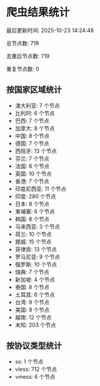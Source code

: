 # 爬虫结果统计

最后更新时间: 2025-10-23 14:24:48

总节点数: 719

去重后节点数: 719

重复节点数: 0

## 按国家区域统计

- 澳大利亚: 7 个节点
- 比利时: 6 个节点
- 巴西: 7 个节点
- 加拿大: 8 个节点
- 中国: 8 个节点
- 德国: 7 个节点
- 西班牙: 13 个节点
- 芬兰: 7 个节点
- 法国: 8 个节点
- 英国: 10 个节点
- 香港: 7 个节点
- 印度尼西亚: 11 个节点
- 印度: 280 个节点
- 日本: 8 个节点
- 柬埔寨: 6 个节点
- 韩国: 8 个节点
- 马来西亚: 3 个节点
- 荷兰: 10 个节点
- 挪威: 15 个节点
- 菲律宾: 13 个节点
- 罗马尼亚: 9 个节点
- 俄罗斯: 10 个节点
- 瑞典: 7 个节点
- 新加坡: 4 个节点
- 泰国: 8 个节点
- 土耳其: 6 个节点
- 台湾: 9 个节点
- 美国: 9 个节点
- 越南: 12 个节点
- 未知: 203 个节点

## 按协议类型统计

- ss: 1 个节点
- vless: 712 个节点
- vmess: 6 个节点
